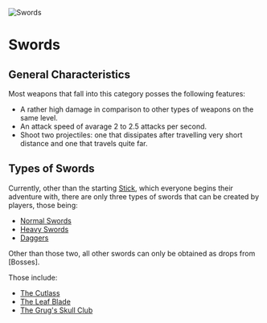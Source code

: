 ![Swords](../../../images/items/swords.png)
# Swords

## General Characteristics
Most weapons that fall into this category posses the following features:
- A rather high damage in comparison to other types of weapons on the same level.
- An attack speed of avarage 2 to 2.5 attacks per second.
- Shoot two projectiles: one that dissipates after travelling very short distance and one that travels quite far.

## Types of Swords
Currently, other than the starting [Stick](./stick.md), which everyone begins their adventure with, there are only three types of swords that can be created by players, those being:
- [Normal Swords](./normalSwords.md)
- [Heavy Swords](./heavySwords.md)
- [Daggers](./daggers.md)

Other than those two, all other swords can only be obtained as drops from [Bosses]. 

[//]: <> (Add a link to the page about bosses in the future)

Those include:
- [The Cutlass](./cutlass.md)
- [The Leaf Blade](./leafBlade.md)
- [The Grug's Skull Club](./club.md)